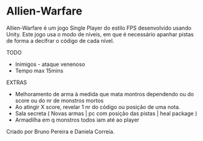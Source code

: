 # Allien-Warfare
Allien-Warfare é um jogo Single Player do estilo FPS desenvolvido usando Unity. Este jogo usa o modo de níveis, em que é necessário apanhar pistas de forma a decifrar o código de cada nível.

TODO
- Inimigos - ataque venenoso
- Tempo max 15mins


EXTRAS 
- Melhoramento de arma à medida que mata montros dependendo ou do score ou do nr de monstros mortos
- Ao atingir X score, revelar 1 nr do código ou posição de uma nota.
- Sala secreta ( Novas armas | pc com posição das pistas | heal package )
- Armadilha em q monstros todos iam até ao player

Criado por Bruno Pereira e Daniela Correia.
